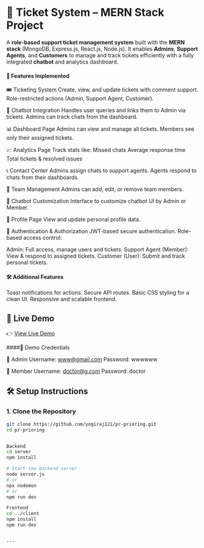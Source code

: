 # 🎫 Ticket System – MERN Stack Project

A **role-based support ticket management system** built with the **MERN stack** (MongoDB, Express.js, React.js, Node.js). It enables **Admins**, **Support Agents**, and **Customers** to manage and track tickets efficiently with a fully integrated **chatbot** and analytics dashboard.

#### 🚀 Features Implemented
🎟 Ticketing System
Create, view, and update tickets with comment support.
Role-restricted actions (Admin, Support Agent, Customer).

🤖 Chatbot Integration
Handles user queries and links them to Admin via tickets.
Admins can track chats from the dashboard.

📊 Dashboard Page
Admins can view and manage all tickets.
Members see only their assigned tickets.

📈 Analytics Page
Track stats like:
Missed chats
Average response time
Total tickets & resolved issues

📞 Contact Center
Admins assign chats to support agents.
Agents respond to chats from their dashboards.

👥 Team Management
Admins can add, edit, or remove team members.

🎨 Chatbot Customization
Interface to customize chatbot UI by Admin or Member.

👤 Profile Page
View and update personal profile data.

🔐 Authentication & Authorization
JWT-based secure authentication.
Role-based access control:

Admin: Full access, manage users and tickets.
Support Agent (Member): View & respond to assigned tickets.
Customer (User): Submit and track personal tickets.

#### 🛠 Additional Features
Toast notifications for actions.
Secure API routes.
Basic CSS styling for a clean UI.
Responsive and scalable frontend.


## 🔗 Live Demo
👉 [View Live Demo](https://pr-prioring-97bx.vercel.app/)

####👥 Demo Credentials

🔸 Admin
Username: www@gmail.com
Password: wwwwww

🔸 Member
Username: doctor@g.com
Password: doctor


## 🛠 Setup Instructions

### 1. Clone the Repository
```bash
git clone https://github.com/yogiraj121/pr-prioring.git
cd pr-prioring


Backend
cd server
npm install

# Start the backend server
node server.js
# or
npx nodemon
# or
npm run dev

Frontend
cd ../client
npm install
npm run dev


---






